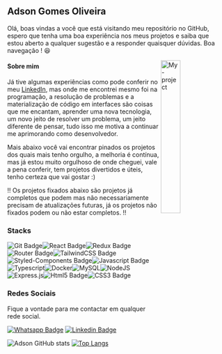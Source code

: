 ## Adson Gomes Oliveira

Olá, boas vindas a você que está visitando meu repositório no GitHub, espero que tenha uma boa experiência nos meus projetos e saiba que estou aberto a qualquer sugestão e a responder quaisquer dúvidas. Boa navegação ! :laughing:


<a href="https://imgbb.com/"><img width="30%" align="right" src="https://i.ibb.co/2WBSNHB/My-project.png" alt="My-project" border="0"></a>

#### Sobre mim
Já tive algumas experiências como pode conferir no meu [LinkedIn](https://www.linkedin.com/in/adson-gomes-oliveira/http:// "LinkedIn"), mas onde me encontrei mesmo foi na programação, a resolução de problemas e a materialização de código em interfaces são coisas que me encantam, aprender uma nova tecnologia, um novo jeito de resolver um problema, um jeito diferente de pensar, tudo isso me motiva a continuar me aprimorando como desenvolvedor.

Mais abaixo você vai encontrar pinados os projetos dos quais mais tenho orgulho, a melhoria é contínua, mas já estou muito orgulhoso de onde cheguei, vale a pena conferir, tem projetos divertidos e úteis, tenho certeza que vai gostar :)

!! Os projetos fixados abaixo são projetos já completos que podem mas não necessariamente precisam de atualizações futuras, já os projetos não fixados podem ou não estar completos. !!


### Stacks
![Git Badge](https://img.shields.io/badge/Git-E34F26?style=for-the-badge&logo=git&logoColor=white)![React Badge](https://img.shields.io/badge/React-20232A?style=for-the-badge&logo=react&logoColor=61DAFB)![Redux Badge](https://img.shields.io/badge/Redux-593D88?style=for-the-badge&logo=redux&logoColor=white)![Router Badge](https://img.shields.io/badge/React_Router-CA4245?style=for-the-badge&logo=react-router&logoColor=white)![TailwindCSS Badge](https://img.shields.io/badge/Tailwind_CSS-38B2AC?style=for-the-badge&logo=tailwind-css&logoColor=white)![Styled-Components Badge](https://img.shields.io/badge/styled--components-DB7093?style=for-the-badge&logo=styled-components&logoColor=white)![Javascript Badge](https://img.shields.io/badge/JavaScript-F7DF1E?style=for-the-badge&logo=javascript&logoColor=black)![Typescript](https://img.shields.io/badge/TypeScript-007ACC?style=for-the-badge&logo=typescript&logoColor=white)![Docker](https://img.shields.io/badge/docker-%230db7ed.svg?style=for-the-badge&logo=docker&logoColor=white)![MySQL](https://img.shields.io/badge/mysql-%2300f.svg?style=for-the-badge&logo=mysql&logoColor=white)![NodeJS](https://img.shields.io/badge/node.js-6DA55F?style=for-the-badge&logo=node.js&logoColor=white)![Express.js](https://img.shields.io/badge/express.js-%23404d59.svg?style=for-the-badge&logo=express&logoColor=%2361DAFB)![Html5 Badge](https://img.shields.io/badge/HTML5-E34F26?style=for-the-badge&logo=html5&logoColor=white)![CSS3 Badge](https://img.shields.io/badge/CSS3-1572B6?style=for-the-badge&logo=css3&logoColor=white)

### Redes Sociais
Fique a vontade para me contactar em qualquer rede social.

[![Whatsapp Badge](https://img.shields.io/badge/WhatsApp-25D366?style=for-the-badge&logo=whatsapp&logoColor=white&link=https://wa.me/5577988342289)](https://wa.me/5577988342289) [![Linkedin Badge](https://img.shields.io/badge/LinkedIn-0077B5?style=for-the-badge&logo=linkedin&logoColor=white&link=https://www.linkedin.com/in/adson-gomes-oliveira/)]( https://www.linkedin.com/in/adson-gomes-oliveira/) 

![Adson GitHub stats](https://github-readme-stats.vercel.app/api?username=adson-gomes-oliveira&show_icons=true&theme=tokyonight) [![Top Langs](https://github-readme-stats.vercel.app/api/top-langs/?username=adson-gomes-oliveira&langs_count=8&theme=tokyonight)](https://github.com/adson-gomes-oliveira/github-readme-stats)

